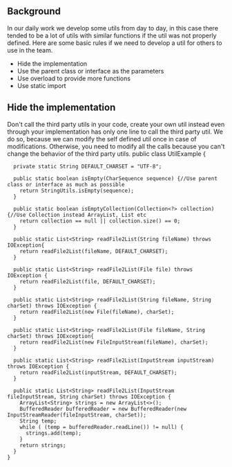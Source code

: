## Background
In our daily work we develop some utils from day to day, in this case there tended to be a lot of utils with similar 
functions if the util was not properly defined. Here are some basic rules if we need to develop a util for others to 
use in the team.
 + Hide the implementation
 + Use the parent class or interface as the parameters
 + Use overload to provide more functions
 + Use static import

## Hide the implementation
Don't call the third party utils in your code, create your own util instead even through your implementation has only
 one line to call the third party util. We do so, because we can modify the self defined util once in case of 
 modifications. Otherwise, you need to modify all the calls because you can't change the behavior of the third party 
 utils.
    public class UtilExample {
    
      private static String DEFAULT_CHARSET = "UTF-8";
    
      public static boolean isEmpty(CharSequence sequence) {//Use parent class or interface as much as possible
        return StringUtils.isEmpty(sequence);
      }
    
      public static boolean isEmptyCollection(Collection<?> collection) {//Use Collection instead ArrayList, List etc
        return collection == null || collection.size() == 0;
      }
    
      public static List<String> readFile2List(String fileName) throws IOException{
        return readFile2List(fileName, DEFAULT_CHARSET);
      }
    
      public static List<String> readFile2List(File file) throws IOException {
        return readFile2List(file, DEFAULT_CHARSET);
      }
    
      public static List<String> readFile2List(String fileName, String charSet) throws IOException {
        return readFile2List(new File(fileName), charSet);
      }
    
      public static List<String> readFile2List(File fileName, String charSet) throws IOException{
        return readFile2List(new FileInputStream(fileName), charSet);
      }
    
      public static List<String> readFile2List(InputStream inputStream) throws IOException {
        return readFile2List(inputStream, DEFAULT_CHARSET);
      }
    
      public static List<String> readFile2List(InputStream fileInputStream, String charSet) throws IOException {
        ArrayList<String> strings = new ArrayList<>();
        BufferedReader bufferedReader = new BufferedReader(new InputStreamReader(fileInputStream, charSet));
        String temp;
        while ( (temp = bufferedReader.readLine()) != null) {
          strings.add(temp);
        }
        return strings;
      }
    }